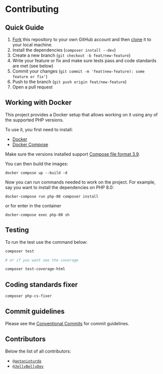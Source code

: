 # Contributing

## Quick Guide

1. [Fork](https://help.github.com/articles/fork-a-repo/) this repository to your own GitHub account and then [clone](https://help.github.com/articles/cloning-a-repository/) it to your local machine.
2. Install the dependencies (`composer install --dev`)
3. Create a new branch (`git checkout -b feat/new-feature`)
4. Write your feature or fix and make sure tests pass and code standards are met (see below)
5. Commit your changes (`git commit -m 'feat(new-feature): some feature or fix'`)
6. Push to the branch (`git push origin feat/new-feature`)
7. Open a pull request

## Working with Docker

This project provides a Docker setup that allows working on it using any of the supported PHP versions.

To use it, you first need to install:

* [Docker](https://docs.docker.com/get-docker/)
* [Docker Compose](https://docs.docker.com/compose/install/)

Make sure the versions installed support [Compose file format 3.9](https://docs.docker.com/compose/compose-file/).

You can then build the images:

```console
docker compose up --build -d
```

Now you can run commands needed to work on the project. For example, say you want to install the dependencies on PHP 8.0:

```console
docker-compose run php-80 composer install
```

or for enter in the container

```console
docker-compose exec php-80 sh
```

## Testing

To run the test use the command below:

```bash
composer test

# or if you want see the coverage

composer test-coverage-html
```


## Coding standards fixer

```bash
composer php-cs-fixer
```

## Commit guidelines

Please see the [Conventional Commits](https://conventionalcommits.org) for commit guidelines.

## Contributors

Below the list of all contributors:

* [`@antonioturdo`](https://github.com/antonioturdo)
* [`@JellyBellyDev`](https://github.com/JellyBellyDev)
